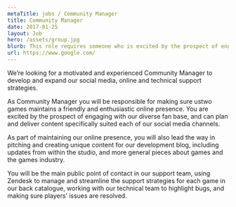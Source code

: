 ```yaml
---
metaTitle: jobs / Community Manager
title: Community Manager
date: 2017-01-25
layout: Job
hero: /assets/group.jpg
blurb: This role requires someone who is excited by the prospect of engaging with our diverse fan base.
url: https://www.google.com/
---
```


We’re looking for a motivated and experienced Community Manager to develop and expand our social media, online and technical support strategies.

As Community Manager you will be responsible for making sure ustwo games maintains a friendly and enthusiastic online presence. You are excited by the prospect of engaging with our diverse fan base, and can plan and deliver content specifically suited each of our social media channels.

As part of maintaining our online presence, you will also lead the way in pitching and creating unique content for our development blog, including updates from within the studio, and more general pieces about games and the games industry.

You will be the main public point of contact in our support team, using Zendesk to manage and streamline the support strategies for each game in our back catalogue, working with our technical team to highlight bugs, and making sure players’ issues are resolved.

